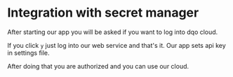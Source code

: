 # Integration with secret manager

After starting our app you will be asked if you want to log into dqo cloud.

If you click `y` just log into our web service and that's it. Our app sets api key in settings file.

After doing that you are authorized and you can use our cloud.
